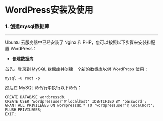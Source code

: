 # WordPress安装及使用

### 1. 创建mysql数据库
---

Ubuntu 云服务器中已经安装了 Nginx 和 PHP，您可以按照以下步骤来安装和配置 WordPress：

- **创建数据库**

首先，登录到 MySQL 数据库并创建一个新的数据库以供 WordPress 使用：

```
mysql -u root -p
```

然后在 MySQL 命令行中执行以下命令：

```
CREATE DATABASE wordpressdb;
CREATE USER 'wordpressuser'@'localhost' IDENTIFIED BY 'password';
GRANT ALL PRIVILEGES ON wordpressdb.* TO 'wordpressuser'@'localhost';
FLUSH PRIVILEGES;
EXIT;
```
